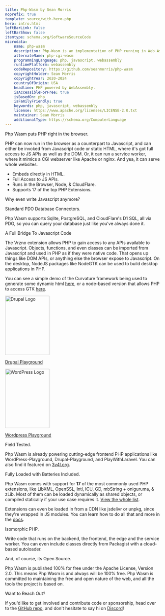 ```yaml
---
title: Php-Wasm by Sean Morris
noprefix: true
template: source/with-hero.php
hero: intro.html
leftBarLink: false
leftBarShow: false
itemtype: schema.org/SoftwareSourceCode
microdata:
    name: php-wasm
    description: Php-Wasm is an implementation of PHP running in Web Assembly.
    alternateName: php-cgi-wasm
    programmingLanguage: php, javascript, webassembly
    runtimePlatform: webassembly
    codeRepository: https://github.com/seanmorris/php-wasm
    copyrightHolder: Sean Morris
    copyrightYear: 2020-2024
    countryOfOrigin: USA
    headline: PHP powered by WebAssembly.
    isAccessibleForFree: true
    isBasedOn: php
    isFamilyFriendly: true
    keywords: php, javascript, webassembly
    license: https://www.apache.org/licenses/LICENSE-2.0.txt
    maintainer: Sean Morris
    additionalType: https://schema.org/ComputerLanguage
---
```

<p class = "strong">Php Wasm puts PHP right in the browser.</p>
PHP can now run in the browser as a counterpart to Javascript, and can either be invoked from Javascript code or static HTML, where it's got full access to JS APIs as well as the DOM. Or, it can run a service worker, where it mimics a CGI webserver like Apache or nginx. And yea, it can serve whole websites.

<aside>
	<ul>
		<li>Embeds directly in HTML.</li>
		<li>Full Access to JS APIs.</li>
		<li>Runs in the Browser, Node, & CloudFlare.</li>
		<li>Supports 17 of the top PHP Extensions.</li>
	</ul>
	<p>Why even write Javascript anymore?</p>
</aside>

<p class = "strong">Standard PDO Database Connectors.</p>
Php Wasm supports Sqlite, PostgreSQL, and CloudFlare's D1 SQL, all via PDO, so you can query your database just like you've always done it.

<p class = "strong">A Full Bridge To Javascript Code</p>
The Vrzno extension allows PHP to gain access to any APIs available to Javascript. Objects, functions, and even classes can be imported from Javascript and used in PHP  as if they were native code. That opens up things like DOM APIs, or anything else the browser expose to Javascript. On the desktop, NodeJS packages like NodeGTK can be used to build desktop applications in PHP.

You can see a simple demo of the Curvature framework being used to generate some dynamic html [here](https://seanmorris.github.io/php-wasm/?demo=curvature.php), or a node-based version that allows PHP to access GTK [here](https://github.com/seanmorris/php-gtk).

<aside class = "centered">
	<a target = "_blank" href = "https://drupal-cms-project-9c0022e0ec6f0d7d0acfffa4583f8606955183fe7716.pages.drupalcode.org/">
		<img alt = "Drupal Logo" class = "downstream-logo" src = "drupal-logo.svg" width = "144" height = "192" /></a>
	<p>
		<a target = "_blank" href = "https://drupal-cms-project-9c0022e0ec6f0d7d0acfffa4583f8606955183fe7716.pages.drupalcode.org/">Drupal Playground</a>
	</p>
	<a target = "_blank" href = "https://playground.wordpress.net/">
		<img alt = "WordPress Logo" class = "downstream-logo" src = "wordpress-logo.svg" width = "144" height = "192" />
	</a>
	<p>
		<a target = "_blank" href = "https://playground.wordpress.net/">Wordpress Playground</a>
	</p>
</aside>

<p class = "strong">Field Tested.</p>

Php Wasm is already powering cutting-edge frontend PHP applications like WordPress-Playground, Drupal-Playground, and PlayWithLaravel. You can also find it featured on [3v4l.org](https://3v4l.org).

<p class = "strong">Fully Loaded with Batteries Included.</p>

Php Wasm comes with support for **17** of the most commonly used PHP extensions, like LibXML, OpenSSL, Intl, ICU, GD, mbString + oniguruma, & zLib. Most of them can be loaded dynamically as shared objects, or compiled statically if your use case requires it. [View the whole list](/extensions/using-php-extensions.html#extension-list).

Extensions can even be loaded in from a CDN like jsdelivr or unpkg, since they're wrapped in JS modules. You can learn how to do all that and more in the [docs](/extensions/using-php-extensions.html#dynamic-extensions-from-remote-servers).

<p class = "strong">Isomorphic PHP.</p>

Write code that runs on the backend, the frontend, the edge and the service worker. You can even include classes directly from Packagist with a cloud-based autoloader.

<p class = "strong">And, of course, its Open Source.</p>

Php Wasm is published 100% for free under the Apache License, Version 2.0. This means Php Wasm is and always will be 100% free. Php Wasm is committed to maintaining the free and open nature of the web, and all the tools the project is based on.

<p class = "strong">Want to Reach Out?</p>

If you'd like to get involved and contribute code or sponsorship, head over to the [GitHub repo](https://github.com/seanmorris/php-wasm), and don't hesitate to say hi on [Discord](https://discord.com/invite/j8VZzju7gJ)!
